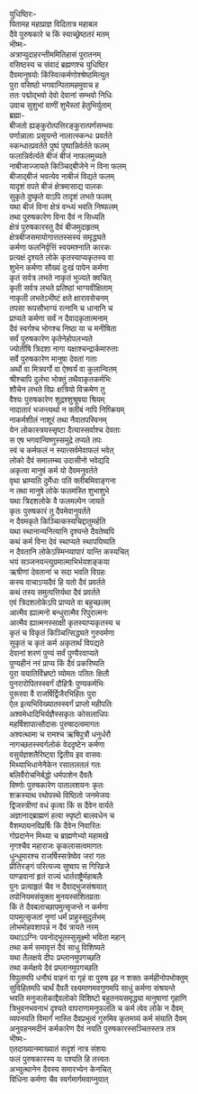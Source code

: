 युधिष्ठिरः-  
पितामह महाप्राज्ञ विदितात्र महाबल  
दैवे पुरुषकारे च किं स्याच्छ्रेष्ठतरं मतम्  
भीष्मः-  
अत्राप्युदाहरन्तीममितिहासं पुरातनम्  
वसिष्ठस्य च संवादं ब्रह्मणश्च युधिष्ठिर  
दैवमानुषयोः किंस्वित्कर्मणोश्श्रेष्ठमित्युत  
पुरा वसिष्ठो भगवान्पितामहमुवाच ह  
ततः पद्मोद्भवो देवो देवानां सम्भवो निधिः  
उवाच सुशुभां वाणीं शुभैस्तां हेतुभिर्युताम्  
ब्रह्मा-  
बीजतो ह्यङ्कुरोत्पत्तिरङ्कुरात्पर्णसम्भवः  
पर्णान्नालाः प्रसूयन्ते नालात्स्कन्धः प्रवर्तते  
स्कन्धात्प्रवर्तते पुष्पं पुष्पान्निर्वर्तते फलम्  
फलान्निर्वर्त्यते बीजं बीजं नाफलमुच्यते  
नाबीजाज्जायते किञ्चिद्बीजेने न विना फलम्  
बीजाद्बीजं भवत्येव नाबीजं विद्यते फलम्  
यादृशं वपते बीजं क्षेत्रमासाद्य पालकः  
सुकृते दुष्कृते वाऽपि तादृशं लभते फलम्  
यथा बीजं विना क्षेत्रं वन्ध्यं भवति निष्फलम्  
तथा पुरुषकारेण विना दैवं न सिध्यति  
क्षेत्रं पुरुषकारस्तु दैवं बीजमुदाहृतम्  
क्षेत्रबीजसमायोगात्ततस्सस्यं समृद्ध्यते  
कर्मणा फलनिर्वृत्तिं स्वयमश्नाति कारकः  
प्रत्यक्षं दृश्यते लोके कृतस्याप्यकृतस्य वा  
शुभेन कर्मणा सौख्यं दुःखं पापेन कर्मणा  
कृतं सर्वत्र लभते नाकृतं भुज्यते क्वचित्  
कृती सर्वत्र लभते प्रतिष्ठां भाग्यवीक्षिताम्  
नाकृती लभतेऽभीष्टं क्षते क्षारावसेचनम्  
तपसा रूपसौभाग्यं रत्नानि च धानानि च  
प्राप्यते कर्मणा सर्वं न दैवादकृतात्मनाम्  
दैवं स्वर्गश्च भोगश्च निष्ठा या च मनीषिता  
सर्वं पुरुषकारेण कृतेनेहोपलभ्यते  
ज्योतींषि त्रिदशा नागा यक्षाश्चन्द्रार्कमारुताः  
सर्वे पुरुषकारेण मानुषा देवतां गताः  
अर्थो वा मित्रवर्गो वा ऐश्वर्यं वा कुलान्वितम्  
श्रीश्चापि दुर्लभा भोक्तुं तथैवाकृतकर्मभिः  
शौचेन लभते विप्रः क्षत्रियो विक्रमेण तु  
वैश्यः पुरुषकारेण शूद्रश्शुश्रूषया श्रियम्  
नादातारं भजन्त्यर्था न क्लीबं नापि निष्क्रियम्  
नाकर्मशीलं नाशूरं तथा नैवातपस्विनम्  
येन लोकास्त्रयस्सृष्टा दैत्यास्सर्वाश्च देवताः  
स एष भगवान्विष्णुस्समुद्रे तप्यते तपः  
स्वं च कर्मफलं न स्यात्सर्वमेवाफलं भवेत्  
लोको दैवं समालम्ब्य उदासीनो भवेद्यदि  
अकृत्वा मानुषं कर्म यो दैवमनुवर्तते  
वृथा भ्राम्यति दुर्मेधाः पतिं क्लीबमिवाङ्गना  
न तथा मानुषे लोके फलमस्ति शुभाशुभे  
यथा त्रिदशलोके वै फलमल्पेन जायते  
कृतः पुरुषकारं तु दैवमेवानुवर्तते  
न दैवमकृते किञ्चित्कस्यचिद्दातुमर्हति  
यथा स्थानान्यनित्यानि दृश्यन्ते दैवतेष्वपि  
कथं कर्म विना देवं स्थाप्यते स्थापयिष्यति  
न दैवतानि लोकेऽस्मिन्व्यापारं यान्ति कस्यचित्  
भयं सञ्जनयन्त्युग्रमात्माभिर्भयशङ्कया  
ऋषीणां देवतानां च सदा भवति विग्रहः  
कस्य वाचाऽप्यदैवं हि यतो दैवं प्रवर्तते  
कथं तस्य समुत्पत्तिर्यथा दैवं प्रवर्तते  
एवं त्रिदशलोकेऽपि प्राप्यते वा बहुच्छलम्  
आत्मैव ह्यात्मनो बन्धुरात्मैव रिपुरात्मनः  
आत्मैव ह्यात्मनस्साक्षी कृतस्याप्यकृतस्य च  
कृतं च विकृतं किञ्चित्सिद्ध्यते गुरुवर्मणा  
सुकृतं च कृतं कर्म अकृतार्थं विपद्यते  
देवानां शरणं पुण्यं सर्वं पुण्यैरवाप्यते  
पुण्यहीनं नरं प्राप्य किं दैवं प्रकरिष्यति  
पुरा ययातिर्विभ्रष्टो व्योमतः पतितः क्षितौ  
पुनरारोपितस्स्वर्गं दौहित्रैः पुण्यकर्मभिः  
पुरूरवा वै राजर्षिर्द्विजैरभिहितः पुरा  
ऐल इत्यभिविख्यातस्स्वर्गं प्राप्तो महीपतिः  
अश्वमेधादिभिर्यज्ञैस्सकृतः कोसलाधिपः  
महर्षिशापात्सौदासः पुरुषादत्वमागतः  
अश्वत्थामा च रामश्च ऋषिपुत्रौ धनुर्धरौ  
नागच्छतस्स्वर्गलोकं वेददृष्टेन कर्मणा  
वसुर्यज्ञशतैरिष्ट्वा द्वितीय इव वासवः  
मिथ्याभिधानेनैकेन रसातलतलं गतः  
बलिर्वैरोचनिर्बद्धो धर्मपाशेन दैवतैः  
विष्णोः पुरुषकारेण पातालशयनः कृतः  
शक्रस्याथ रथोपस्थे विष्ठितो जनमेजयः  
द्विजस्त्रीणां वधं कृत्वा किं स दैवेन वार्यते  
अज्ञानाद्ब्राह्मणं हत्वा स्पृष्टो बालवधेन च  
वैशम्पायनविप्रर्षिः किं दैवेन निवारितः  
गोप्रदानेन मिथ्या च ब्राह्मणेभ्यो महामखे  
नृगश्चैव महाराजः कृकलासत्वमागतः  
धुन्धुमारश्च राजर्षिस्सत्रेष्वेव जरां गतः  
प्रीतिरङ्गं परित्यज्य सुष्वाप स गिरिव्रजे  
पाण्डवानां हृतं राज्यं धार्तराष्ट्रैर्महाबलैः  
पुनः प्रत्याहृतं चैव न दैवाद्भुजसंश्रयात्  
तपोनियमसंयुक्ता मुनयस्संशितव्रताः  
किं ते दैवबलाच्छापमुत्सृजन्ते न कर्मणा  
पापमुत्सृजतां नॄणां धर्मं प्राहुस्सुदुर्लभम्  
लोभमोहवशापन्नं न दैवं त्रायते नरम्  
यथाऽऽग्निः पवनोद्भूतस्सुसूक्ष्मो भविता महान्  
तथा कर्म समावृत्तं दैवं साधु विशिष्यते  
यथा तैलक्षये दीपः प्रम्लानमुपगच्छति  
तथा कर्मक्षये दैवं प्रम्लानमुपगच्छति  
विपुलमपि धनौघं वाहनं वा गृहं वा पुरुष इह न शक्तः कर्महीनोपभोक्तुम्  
सुविहितमपि चार्थं दैवतै रक्ष्यमाणमवगुणमपि साधुं कर्मणा संश्रयन्ते  
भवति मनुजलोकाद्दैवलोको विशिष्टो बहुतनयसमृद्ध्या मानुषाणां गृहाणि  
त्रिभुवनभवनाभं दृश्यते वापराणामनुफलति च कर्म त्वेव लोके न दैवम्  
व्यपनयति विमार्गं नास्ति दैवप्रभुत्वं गुरुमिव कृतमग्र्यं कर्म संयाति दैवम्  
अनुवहनमदीनं कर्मकारेण दैवं नयति पुरुषकारस्सञ्चितस्तत्र तत्र  
भीष्मः-  
एतदाख्यानमाख्यातं सदृशं नात्र संशयः  
फलं पुरुषकारस्य यः पश्यति हि तत्त्वतः  
अभ्युत्थानेन दैवस्य समारभ्येन केनचित्  
विधिना कर्मणा चैव स्वर्गमार्गमवाप्नुयात्  
